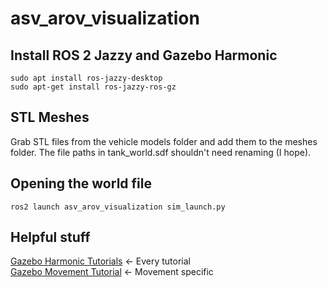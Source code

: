 # asv_arov_visualization
## Install ROS 2 Jazzy and Gazebo Harmonic
```
sudo apt install ros-jazzy-desktop
sudo apt-get install ros-jazzy-ros-gz
```
## STL Meshes
Grab STL files from the vehicle models folder and add them to the meshes folder. The file paths in tank_world.sdf shouldn't need renaming (I hope).

## Opening the world file
```
ros2 launch asv_arov_visualization sim_launch.py
```
## Helpful stuff
[Gazebo Harmonic Tutorials](https://gazebosim.org/docs/harmonic/tutorials/) <- Every tutorial\
[Gazebo Movement Tutorial](https://gazebosim.org/docs/harmonic/moving_robot/) <- Movement specific
